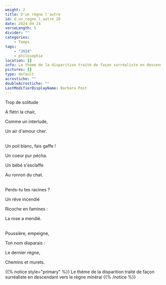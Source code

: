 ```yaml
---
weight: 2
title: D'un règne l'autre
id: d_un_regne_l_autre_20
date: 2024-04-24
verseLength: 5
divider: ""
categories:
    - Temps
tags:
    - "2024"
    - philosophie
location: []
info: Le thème de la disparition traité de façon surréaliste en descendant vers le règne minéral
pictures: []
type: default
acrostiche: ""
doubleAcrostiche: ""
LastModifierDisplayName: Barbara Post
---
```

Trop de solitude

A flétri la chair,

Comme un interlude,

Un air d'amour cher.

 \
Un poil blanc, fais gaffe !

Un coeur pur pécha.

Un bébé s'esclaffe

Au ronron du chat.

 \
Perds-tu tes racines ?

Un rêve incendié

Ricoche en famines :

La rose a mendié.

 \
Poussière, empeigne,

Ton nom disparais :

Le dernier règne,

Chemins et murets.

<!-- FM:Snippet:Start data:{"id":"_simpleNotice","fields":[{"name":"content","value":""}]} -->
{{% notice style="primary" %}}
Le thème de la disparition traité de façon surréaliste en descendant vers le règne minéral
{{% /notice %}}
<!-- FM:Snippet:End -->